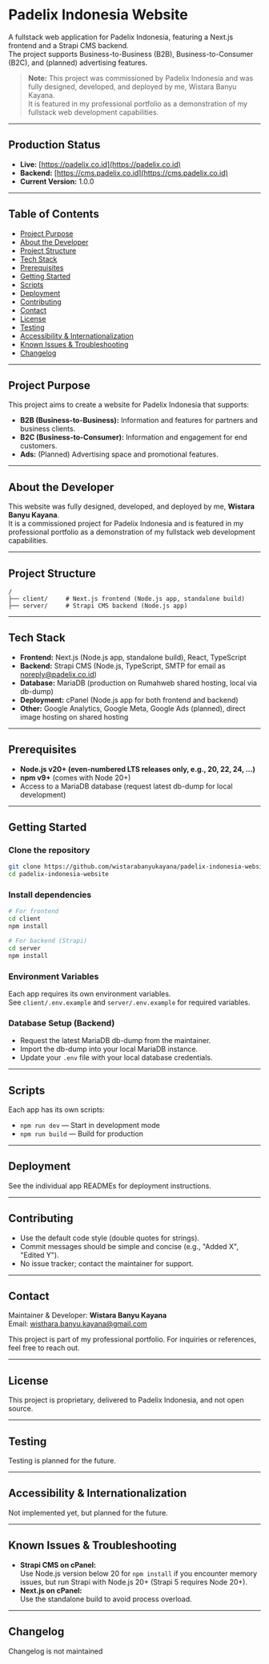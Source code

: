 # Padelix Indonesia Website

A fullstack web application for Padelix Indonesia, featuring a Next.js frontend and a Strapi CMS backend.  
The project supports Business-to-Business (B2B), Business-to-Consumer (B2C), and (planned) advertising features.

> **Note:** This project was commissioned by Padelix Indonesia and was fully designed, developed, and deployed by me, Wistara Banyu Kayana.  
> It is featured in my professional portfolio as a demonstration of my fullstack web development capabilities.

---

## Production Status

- **Live:** [https://padelix.co.id](https://padelix.co.id)
- **Backend:** [https://cms.padelix.co.id](https://cms.padelix.co.id)
- **Current Version:** 1.0.0

---

## Table of Contents

- [Project Purpose](#project-purpose)
- [About the Developer](#about-the-developer)
- [Project Structure](#project-structure)
- [Tech Stack](#tech-stack)
- [Prerequisites](#prerequisites)
- [Getting Started](#getting-started)
- [Scripts](#scripts)
- [Deployment](#deployment)
- [Contributing](#contributing)
- [Contact](#contact)
- [License](#license)
- [Testing](#testing)
- [Accessibility & Internationalization](#accessibility--internationalization)
- [Known Issues & Troubleshooting](#known-issues--troubleshooting)
- [Changelog](#changelog)

---

## Project Purpose

This project aims to create a website for Padelix Indonesia that supports:

- **B2B (Business-to-Business):** Information and features for partners and business clients.
- **B2C (Business-to-Consumer):** Information and engagement for end customers.
- **Ads:** (Planned) Advertising space and promotional features.

---

## About the Developer

This website was fully designed, developed, and deployed by me, **Wistara Banyu Kayana**.  
It is a commissioned project for Padelix Indonesia and is featured in my professional portfolio as a demonstration of my fullstack web development capabilities.

---

## Project Structure

```
/
├── client/     # Next.js frontend (Node.js app, standalone build)
├── server/     # Strapi CMS backend (Node.js app)
```

---

## Tech Stack

- **Frontend:** Next.js (Node.js app, standalone build), React, TypeScript
- **Backend:** Strapi CMS (Node.js, TypeScript, SMTP for email as noreply@padelix.co.id)
- **Database:** MariaDB (production on Rumahweb shared hosting, local via db-dump)
- **Deployment:** cPanel (Node.js app for both frontend and backend)
- **Other:** Google Analytics, Google Meta, Google Ads (planned), direct image hosting on shared hosting

---

## Prerequisites

- **Node.js v20+ (even-numbered LTS releases only, e.g., 20, 22, 24, …)**
- **npm v9+** (comes with Node 20+)
- Access to a MariaDB database (request latest db-dump for local development)

---

## Getting Started

### Clone the repository

```bash
git clone https://github.com/wistarabanyukayana/padelix-indonesia-website
cd padelix-indonesia-website
```

### Install dependencies

```bash
# For frontend
cd client
npm install

# For backend (Strapi)
cd server
npm install
```

### Environment Variables

Each app requires its own environment variables.  
See `client/.env.example` and `server/.env.example` for required variables.

### Database Setup (Backend)

- Request the latest MariaDB db-dump from the maintainer.
- Import the db-dump into your local MariaDB instance.
- Update your `.env` file with your local database credentials.

---

## Scripts

Each app has its own scripts:

- `npm run dev` — Start in development mode
- `npm run build` — Build for production

---

## Deployment

See the individual app READMEs for deployment instructions.

---

## Contributing

- Use the default code style (double quotes for strings).
- Commit messages should be simple and concise (e.g., "Added X", "Edited Y").
- No issue tracker; contact the maintainer for support.

---

## Contact

Maintainer & Developer: **Wistara Banyu Kayana**  
Email: wisthara.banyu.kayana@gmail.com

This project is part of my professional portfolio. For inquiries or references, feel free to reach out.

---

## License

This project is proprietary, delivered to Padelix Indonesia, and not open source.

---

## Testing

Testing is planned for the future.

---

## Accessibility & Internationalization

Not implemented yet, but planned for the future.

---

## Known Issues & Troubleshooting

- **Strapi CMS on cPanel:**  
  Use Node.js version below 20 for `npm install` if you encounter memory issues, but run Strapi with Node.js 20+ (Strapi 5 requires Node 20+).
- **Next.js on cPanel:**  
  Use the standalone build to avoid process overload.

---

## Changelog

Changelog is not maintained
